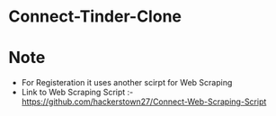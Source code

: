# Connect-Tinder-Clone

Note
=============================
* For Registeration it uses another scirpt for Web Scraping
* Link to Web Scraping Script :- https://github.com/hackerstown27/Connect-Web-Scraping-Script
